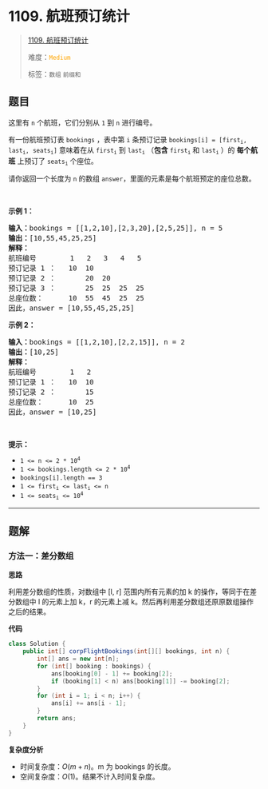 # 1109. 航班预订统计

> [1109. 航班预订统计](https://leetcode.cn/problems/corporate-flight-bookings/)
>
> 难度：<font color=orange>`Medium`</font>
>
> 标签：`数组` `前缀和`

## 题目

<p>这里有&nbsp;<code>n</code>&nbsp;个航班，它们分别从 <code>1</code> 到 <code>n</code> 进行编号。</p>

<p>有一份航班预订表&nbsp;<code>bookings</code> ，表中第&nbsp;<code>i</code>&nbsp;条预订记录&nbsp;<code>bookings[i] = [first<sub>i</sub>, last<sub>i</sub>, seats<sub>i</sub>]</code>&nbsp;意味着在从 <code>first<sub>i</sub></code>&nbsp;到 <code>last<sub>i</sub></code> （<strong>包含</strong> <code>first<sub>i</sub></code> 和 <code>last<sub>i</sub></code> ）的 <strong>每个航班</strong> 上预订了 <code>seats<sub>i</sub></code>&nbsp;个座位。</p>

<p>请你返回一个长度为 <code>n</code> 的数组&nbsp;<code>answer</code>，里面的元素是每个航班预定的座位总数。</p>

<p>&nbsp;</p>

<p><strong>示例 1：</strong></p>

<pre>
<strong>输入：</strong>bookings = [[1,2,10],[2,3,20],[2,5,25]], n = 5
<strong>输出：</strong>[10,55,45,25,25]
<strong>解释：</strong>
航班编号        1   2   3   4   5
预订记录 1 ：   10  10
预订记录 2 ：       20  20
预订记录 3 ：       25  25  25  25
总座位数：      10  55  45  25  25
因此，answer = [10,55,45,25,25]
</pre>

<p><strong>示例 2：</strong></p>

<pre>
<strong>输入：</strong>bookings = [[1,2,10],[2,2,15]], n = 2
<strong>输出：</strong>[10,25]
<strong>解释：</strong>
航班编号        1   2
预订记录 1 ：   10  10
预订记录 2 ：       15
总座位数：      10  25
因此，answer = [10,25]
</pre>

<p>&nbsp;</p>

<p><strong>提示：</strong></p>

<ul>
	<li><code>1 &lt;= n &lt;= 2 * 10<sup>4</sup></code></li>
	<li><code>1 &lt;= bookings.length &lt;= 2 * 10<sup>4</sup></code></li>
	<li><code>bookings[i].length == 3</code></li>
	<li><code>1 &lt;= first<sub>i</sub> &lt;= last<sub>i</sub> &lt;= n</code></li>
	<li><code>1 &lt;= seats<sub>i</sub> &lt;= 10<sup>4</sup></code></li>
</ul>


--------------------

## 题解

### 方法一：差分数组

**思路**

利用差分数组的性质，对数组中 [l, r] 范围内所有元素的加 k 的操作，等同于在差分数组中 l 的元素上加 k，r 的元素上减 k。然后再利用差分数组还原原数组操作之后的结果。

**代码**

```java
class Solution {
    public int[] corpFlightBookings(int[][] bookings, int n) {
        int[] ans = new int[n];
        for (int[] booking : bookings) {
            ans[booking[0] - 1] += booking[2];
            if (booking[1] < n) ans[booking[1]] -= booking[2];
        }
        for (int i = 1; i < n; i++) {
            ans[i] += ans[i - 1];
        }
        return ans;
    }
}
```

**复杂度分析**

- 时间复杂度：$O(m + n)$。m 为 bookings 的长度。
- 空间复杂度：$O(1)$。结果不计入时间复杂度。
